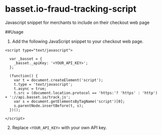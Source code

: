 # basset.io-fraud-tracking-script
Javascript snippet for merchants to include on their checkout web page

##Usage

1. Add the following JavaScript snippet to your checkout web page.
```
<script type="text/javascript">

  var _basset = {
  	_basset._apiKey: '<YOUR_API_KEY>';
  };

  (function() {
    var t = document.createElement('script');
    t.type = 'text/javascript';
    t.async = true; 
    t.src = (document.location.protocol == 'https:'? 'https' : 'http') + '://api.basset.io/track.js';
    var s = document.getElementsByTagName('script')[0];
    s.parentNode.insertBefore(t, s);
  })();

</script>
```
2. Replace `<YOUR_API_KEY>` with your own API key.

